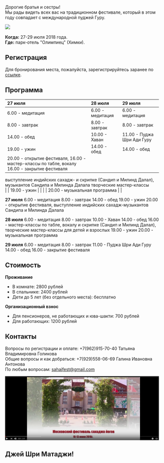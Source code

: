 Дорогие братья и сестры!  
Мы рады видеть всех вас на традиционном фестивале, который в этом году совпадает с международной пуджей Гуру.  

![ ](https://raw.githubusercontent.com/SYRussia/SYRussia.github.io/master/356%20Guru%2001.jpg)

**Когда:** 27-29 июля 2018 года.  
**Где:** парк-отель "Олимпиец" (Химки).


## Регистрация
Для бронирования места, пожалуйста, зарегистрируйтесь заранее по [ссылке](https://docs.google.com/forms/d/e/1FAIpQLSeGaoUfk8g8wlTSaljn8jTcOmP_qDbR7SSZSLsmYtWDfi33WA/viewform).

## Программа

| 27 июля                              | 28 июля                               | 29 июля                             |
|:-------------------------------------|:--------------------------------------|:------------------------------------|
| 6.00 - медитация                     | 6.00 - медитация                      | 6.00 - медитация                    |
| 8.00 - завтрак                       | 8.00 - завтрак                        | 8.00 - завтрак                      |
| 14.00 - обед                         | 10.00 - Хаван                         | 11.00 - Пуджа Шри Ади Гуру          |
| 19.00 - ужин                         | 14.00 - обед                          | 14.00 - обед                        |
| 20.00 - открытие фестиваля,            16.00 - мастер-классы по табле, вокалу  16.00 - закрытие фестиваля           
  выступление индийских сахадж-          и скрипке (Сандип и Милинд Далал),                                           
  музыкантов Сандипа и Милинда Далала    творческие мастер-классы                                                     
|                                      | 19.00 - ужин                          |                                     |
|                                      | 20.00 - музыкальная программа         |                                     |

**27 июля**
6.00 - медитация
8.00 - завтрак
14.00 - обед
19.00 - ужин
20.00 - открытие фестиваля, выступление индийских сахадж-музыкантов Сандипа и Милинда Далала

**28 июля**
6.00 - медитация
8.00 - завтрак
10.00 - Хаван
14.00 - обед
16.00 - мастер-классы по табле, вокалу и скрипке (Сандип и Милинд Далал), творческие мастер-классы для детей и взрослых
19.00 - ужин
20.00 - музыкальная программа

**29 июля**
6.00 - медитация
8.00 - завтрак
11.00 - Пуджа Шри Ади Гуру
14.00 - обед
16.00 - закрытие фестиваля

## Стоимость

**Проживание**
- В комнате: 2800 рублей
- В спальнике: 2400 рублей
- Дети до 5 лет (без отдельного места): бесплатно

**Организационный взнос**
- Для пенсионеров, не работающих и юва-шакти: 700 рублей
- Для работающих: 1200 рублей

## Контакты
Вопросы по регистрации и оплате: +7(962)915-70-40 Татьяна Владимировна Голикова  
Общие вопросы и как добраться: +7(929)558-06-69 Галина Ивановна Антонова  
По любым вопросам: sahajfest@gmail.com  


[![Watch the video](https://raw.githubusercontent.com/SYRussia/SYRussia.github.io/master/screen.png)](https://www.youtube.com/watch?v=9XDNJbZVq_g)

## Джей Шри Матаджи!  
